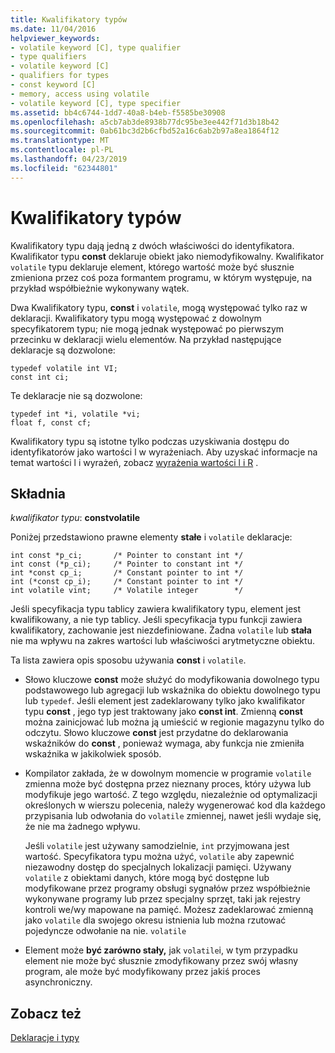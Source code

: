 ```yaml
---
title: Kwalifikatory typów
ms.date: 11/04/2016
helpviewer_keywords:
- volatile keyword [C], type qualifier
- type qualifiers
- volatile keyword [C]
- qualifiers for types
- const keyword [C]
- memory, access using volatile
- volatile keyword [C], type specifier
ms.assetid: bb4c6744-1dd7-40a8-b4eb-f5585be30908
ms.openlocfilehash: a5cb7ab3de8938b77dc95be3ee442f71d3b18b42
ms.sourcegitcommit: 0ab61bc3d2b6cfbd52a16c6ab2b97a8ea1864f12
ms.translationtype: MT
ms.contentlocale: pl-PL
ms.lasthandoff: 04/23/2019
ms.locfileid: "62344801"
---
```

# <a name="type-qualifiers"></a>Kwalifikatory typów

Kwalifikatory typu dają jedną z dwóch właściwości do identyfikatora. Kwalifikator typu **const** deklaruje obiekt jako niemodyfikowalny. Kwalifikator `volatile` typu deklaruje element, którego wartość może być słusznie zmieniona przez coś poza formantem programu, w którym występuje, na przykład współbieżnie wykonywany wątek.

Dwa Kwalifikatory typu, **const** i `volatile`, mogą występować tylko raz w deklaracji. Kwalifikatory typu mogą występować z dowolnym specyfikatorem typu; nie mogą jednak występować po pierwszym przecinku w deklaracji wielu elementów. Na przykład następujące deklaracje są dozwolone:

```
typedef volatile int VI;
const int ci;
```

Te deklaracje nie są dozwolone:

```
typedef int *i, volatile *vi;
float f, const cf;
```

Kwalifikatory typu są istotne tylko podczas uzyskiwania dostępu do identyfikatorów jako wartości l w wyrażeniach. Aby uzyskać informacje na temat wartości l i wyrażeń, zobacz [wyrażenia wartości l i R](../c-language/l-value-and-r-value-expressions.md) .

## <a name="syntax"></a>Składnia

*kwalifikator typu*: **constvolatile**

Poniżej przedstawiono prawne elementy **stałe** i `volatile` deklaracje:

```
int const *p_ci;       /* Pointer to constant int */
int const (*p_ci);     /* Pointer to constant int */
int *const cp_i;       /* Constant pointer to int */
int (*const cp_i);     /* Constant pointer to int */
int volatile vint;     /* Volatile integer        */
```

Jeśli specyfikacja typu tablicy zawiera kwalifikatory typu, element jest kwalifikowany, a nie typ tablicy. Jeśli specyfikacja typu funkcji zawiera kwalifikatory, zachowanie jest niezdefiniowane. Żadna `volatile` lub **stała** nie ma wpływu na zakres wartości lub właściwości arytmetyczne obiektu.

Ta lista zawiera opis sposobu używania **const** i `volatile`.

- Słowo kluczowe **const** może służyć do modyfikowania dowolnego typu podstawowego lub agregacji lub wskaźnika do obiektu dowolnego typu lub `typedef`. Jeśli element jest zadeklarowany tylko jako kwalifikator typu **const** , jego typ jest traktowany jako **const int**. Zmienną **const** można zainicjować lub można ją umieścić w regionie magazynu tylko do odczytu. Słowo kluczowe **const** jest przydatne do deklarowania wskaźników do **const** , ponieważ wymaga, aby funkcja nie zmieniła wskaźnika w jakikolwiek sposób.

- Kompilator zakłada, że w dowolnym momencie w programie `volatile` zmienna może być dostępna przez nieznany proces, który używa lub modyfikuje jego wartość. Z tego względu, niezależnie od optymalizacji określonych w wierszu polecenia, należy wygenerować kod dla każdego przypisania lub odwołania do `volatile` zmiennej, nawet jeśli wydaje się, że nie ma żadnego wpływu.

   Jeśli `volatile` jest używany samodzielnie, `int` przyjmowana jest wartość. Specyfikatora typu można użyć, `volatile` aby zapewnić niezawodny dostęp do specjalnych lokalizacji pamięci. Używany `volatile` z obiektami danych, które mogą być dostępne lub modyfikowane przez programy obsługi sygnałów przez współbieżnie wykonywane programy lub przez specjalny sprzęt, taki jak rejestry kontroli we/wy mapowane na pamięć. Możesz zadeklarować zmienną jako `volatile` dla swojego okresu istnienia lub można rzutować pojedyncze odwołanie na nie. `volatile`

- Element może **być zarówno stały,** jak `volatile`i, w tym przypadku element nie może być słusznie zmodyfikowany przez swój własny program, ale może być modyfikowany przez jakiś proces asynchroniczny.

## <a name="see-also"></a>Zobacz też

[Deklaracje i typy](../c-language/declarations-and-types.md)
